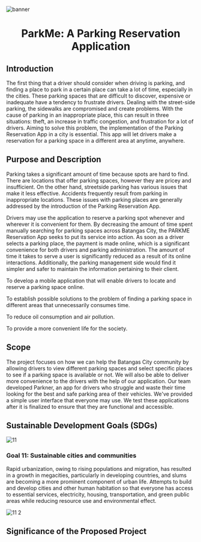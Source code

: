 ![banner](https://user-images.githubusercontent.com/102346894/181742185-bb866da4-3923-42f9-9588-57b7c3420b37.png)

<h1 align= "center"> ParkMe: A Parking Reservation Application </h1>

<h2> Introduction </h2>
<p> The first thing that a driver should consider when driving is parking, and finding a place to park in a certain place can take a lot of time, especially in the cities. These parking spaces that are difficult to discover, expensive or inadequate have a tendency to frustrate drivers. Dealing with the street-side parking, the sidewalks are compromised and create problems. With the cause of parking in an inappropriate place, this can result in three situations: theft, an increase in traffic congestion, and frustration for a lot of drivers. Aiming to solve this problem, the implementation of the Parking Reservation App in a city is essential. This app will let drivers make a reservation for a parking space in a different area at anytime, anywhere. </p>


<h2> Purpose and Description </h2>
<p>Parking takes a significant amount of time because spots are hard to find. There are locations that offer parking spaces, however they are pricey and insufficient. On the other hand, streetside parking has various issues that make it less effective. Accidents frequently result from parking in inappropriate locations. These issues with parking places are generally addressed by the introduction of the Parking Reservation App. </p>
<p>Drivers may use the application to reserve a parking spot whenever and wherever it is convenient for them. By decreasing the amount of time spent manually searching for parking spaces across Batangas City, the PARKME Reservation App seeks to put its service into action. As soon as a driver selects a parking place, the payment is made online, which is a significant convenience for both drivers and parking administration. The amount of time it takes to serve a user is significantly reduced as a result of its online interactions. Additionally, the parking management side would find it simpler and safer to maintain the information pertaining to their client.</p>
<p>To develop a mobile application that will enable drivers to locate and reserve a parking space online.</p>
<p>To establish possible solutions to the problem of finding a parking space in different areas that unnecessarily consumes time.</p>
<p>To reduce oil consumption and air pollution.</p>
<p>To provide a more convenient life for the society.</p>


<h2> Scope </h2>
<p>The project focuses on how we can help the Batangas City community by allowing drivers to view different parking spaces and select specific places to see if a parking space is available or not.  We will also be able to deliver more convenience to the drivers with the help of our application. Our team developed Parkner, an app for drivers who struggle and waste their time looking for the best and safe parking area of their vehicles. We've provided a simple user interface that everyone may use. We test these applications after it is finalized to ensure that they are functional and accessible.
</p>

<h2> Sustainable Development Goals (SDGs) </h2>

![11](https://user-images.githubusercontent.com/89571362/181762322-5a3ab023-fd13-49a5-8322-64e051a1d75f.png)
<h3>Goal 11: Sustainable cities and communities</h3> Rapid urbanization, owing to rising populations and migration, has resulted in a growth in megacities, particularly in developing countries, and slums are becoming a more prominent component of urban life. Attempts to build and develop cities and other human habitation so that everyone has access to essential services, electricity, housing, transportation, and green public areas while reducing resource use and environmental effect.

![11 2](https://user-images.githubusercontent.com/89571362/181770855-5787cd49-d734-4236-a191-6eb8f1b45faa.png)


<h2> Significance of the Proposed Project </h2>
